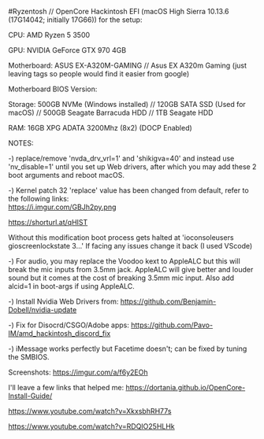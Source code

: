#Ryzentosh // OpenCore Hackintosh EFI (macOS High Sierra 10.13.6 (17G14042; initially 17G66)) for the setup:

CPU: AMD Ryzen 5 3500

GPU: NVIDIA GeForce GTX 970 4GB

Motherboard: ASUS EX-A320M-GAMING // Asus EX A320m Gaming (just leaving tags so people would find it easier from google)

Motherboard BIOS Version: 

Storage: 500GB NVMe (Windows installed) // 120GB SATA SSD (Used for macOS) // 500GB Seagate Barracuda HDD // 1TB Seagate HDD 

RAM: 16GB XPG ADATA 3200Mhz (8x2) (DOCP Enabled)



NOTES: 

-)  replace/remove 'nvda_drv_vrl=1' and 'shikigva=40' and instead use 'nv_disable=1' until you set up Web drivers, after         which you may add these 2 boot arguments and reboot macOS. 

-)  Kernel patch 32 'replace' value has been changed from default, refer to the following links:  
    https://i.imgur.com/GBJh2py.png     
   
   https://shorturl.at/qHIST
   
   Without this modification boot process gets halted at 'ioconsoleusers gioscreenlockstate 3...'
    If facing any issues change it back (I used VScode)
    
-)  For audio, you may replace the Voodoo kext to AppleALC but this will break the mic inputs from 3.5mm jack. AppleALC will     give better and louder sound but it comes at the cost of breaking 3.5mm mic input. Also add alcid=1 in boot-args if using     AppleALC.

-) Install Nvidia Web Drivers from: https://github.com/Benjamin-Dobell/nvidia-update

-) Fix for Disocrd/CSGO/Adobe apps: https://github.com/Pavo-IM/amd_hackintosh_discord_fix

-) iMessage works perfectly but Facetime doesn't; can be fixed by tuning the SMBIOS.

Screenshots: https://imgur.com/a/f6y2EOh

I'll leave a few links that helped me:
https://dortania.github.io/OpenCore-Install-Guide/

https://www.youtube.com/watch?v=XkxsbhRH77s

https://www.youtube.com/watch?v=RDQIO25HLHk


